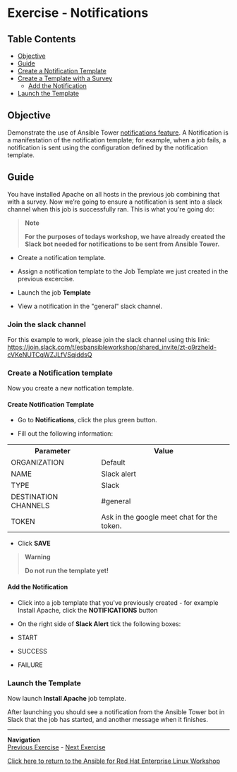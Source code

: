 # Exercise - Notifications

## Table Contents

* [Objective](#objective)
* [Guide](#guide)
* [Create a Notification Template](#create-a-notification-template)
* [Create a Template with a Survey](#create-a-template-with-a-survey)
  * [Add the Notification](#add-the-notification)
* [Launch the Template](#launch-the-template)

## Objective

Demonstrate the use of Ansible Tower [notifications feature](https://docs.ansible.com/ansible-tower/latest/html/userguide/notifications.html). A Notification is a manifestation of the notification template; for example, when a job fails, a notification is sent using the configuration defined by the notification template.

## Guide

You have installed Apache on all hosts in the previous job combining that with a survey. Now we’re going to ensure a notification is sent into a slack channel when this job is successfully ran. This is what you're going do:


> **Note**
>
> **For the purposes of todays workshop, we have already created the Slack bot needed for notifications to be sent from Ansible Tower.**



* Create a notification template.

* Assign a notification template to the Job Template we just created in the previous excercise.

* Launch the job **Template**

* View a notification in the "general" slack channel.

### Join the slack channel 

For this example to work, please join the slack channel using this link: https://join.slack.com/t/esbansibleworkshop/shared_invite/zt-o9rzheld-cVKeNUTCqWZJLfVSqiddsQ 



### Create a Notification template

Now you create a new notfication template.

#### Create Notification Template

* Go to **Notifications**, click the plus green button.

* Fill out the following information:

<table>
  <tr>
    <th>Parameter</th>
    <th>Value</th>
  </tr>
  <tr>
    <td>ORGANIZATION</td>
    <td>Default</td>
  </tr>
   <tr>
    <td>NAME</td>
    <td>Slack alert</td>
  </tr>
  <tr>
    <td>TYPE</td>
    <td>Slack</td>
  </tr>
  <tr>
    <td>DESTINATION CHANNELS</td>
    <td>#general</td>
  </tr>
  <tr>
    <td>TOKEN</td>
    <td>Ask in the google meet chat for the token.</td>
</table>

* Click **SAVE**

> **Warning**
>
> **Do not run the template yet!**

#### Add the Notification

* Click into a job template that you've previously created - for example Install Apache, click the **NOTIFICATIONS** button

* On the right side of **Slack Alert** tick the following boxes:
* START
* SUCCESS
* FAILURE


### Launch the Template

Now launch **Install Apache** job template.

After launching you should see a notification from the Ansible Tower bot in Slack that the job has started, and another message when it finishes.

---
**Navigation**
<br>
[Previous Exercise](../2.4-surveys) - [Next Exercise](../2.6-schedules)

[Click here to return to the Ansible for Red Hat Enterprise Linux Workshop](../README.md#section-2---ansible-tower-exercises)
